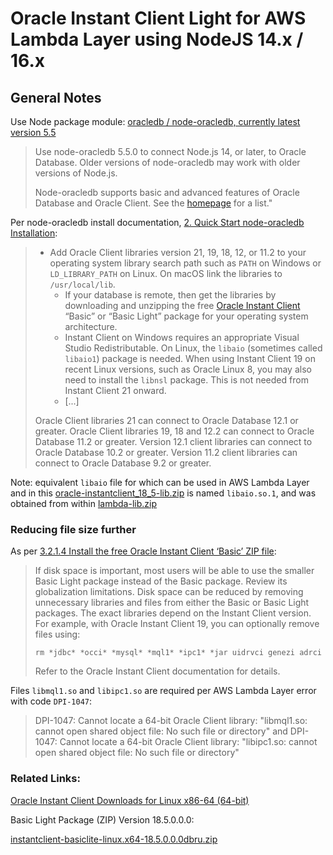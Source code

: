 # Oracle Instant Client Light for AWS Lambda Layer using NodeJS 14.x / 16.x

## General Notes

Use Node package module: [oracledb / node-oracledb, currently latest version 5.5](https://www.npmjs.com/package/oracledb/v/5.5.0)

> Use node-oracledb 5.5.0 to connect Node.js 14, or later, to Oracle Database. Older versions of node-oracledb may work with older versions of Node.js.
> 
> Node-oracledb supports basic and advanced features of Oracle Database and Oracle Client. See the [homepage](https://oracle.github.io/node-oracledb/) for a list."

Per node-oracledb install documentation, [2. Quick Start node-oracledb Installation](https://oracle.github.io/node-oracledb/INSTALL.html#quickstart):

> * Add Oracle Client libraries version 21, 19, 18, 12, or 11.2 to your operating system library search path such as `PATH` on Windows or `LD_LIBRARY_PATH` on Linux. On macOS link the libraries to `/usr/local/lib`.
>   * If your database is remote, then get the libraries by downloading and unzipping the free [Oracle Instant Client](https://www.oracle.com/database/technologies/instant-client.html) “Basic” or “Basic Light” package for your operating system architecture.
>   * Instant Client on Windows requires an appropriate Visual Studio Redistributable. On Linux, the `libaio` (sometimes called `libaio1`) package is needed. When using Instant Client 19 on recent Linux versions, such as Oracle Linux 8, you may also need to install the `libnsl` package. This is not needed from Instant Client 21 onward.
>   * \[...\]
>
> Oracle Client libraries 21 can connect to Oracle Database 12.1 or greater. Oracle Client libraries 19, 18 and 12.2 can connect to Oracle Database 11.2 or greater. Version 12.1 client libraries can connect to Oracle Database 10.2 or greater. Version 11.2 client libraries can connect to Oracle Database 9.2 or greater.

Note: equivalent `libaio` file for which can be used in AWS Lambda Layer and in this [oracle-instantclient_18_5-lib.zip]() is named `libaio.so.1`, and was obtained from within [lambda-lib.zip](https://github.com/juliangsp/node-oracledb-for-lambda/blob/master/lambda-lib.zip)

### Reducing file size further

As per [3.2.1.4 Install the free Oracle Instant Client ‘Basic’ ZIP file](https://oracle.github.io/node-oracledb/INSTALL.html#3214-install-the-free-oracle-instant-client-basic-zip-file):

> If disk space is important, most users will be able to use the smaller Basic Light package instead of the Basic package. Review its globalization limitations. Disk space can be reduced by removing unnecessary libraries and files from either the Basic or Basic Light packages. The exact libraries depend on the Instant Client version. For example, with Oracle Instant Client 19, you can optionally remove files using:
> 
> `rm *jdbc* *occi* *mysql* *mql1* *ipc1* *jar uidrvci genezi adrci`
>
> Refer to the Oracle Instant Client documentation for details.

Files `libmql1.so` and `libipc1.so` are required per AWS Lambda Layer error with code `DPI-1047`:

> DPI-1047: Cannot locate a 64-bit Oracle Client library: "libmql1.so: cannot open shared object file: No such file or directory"
and
> DPI-1047: Cannot locate a 64-bit Oracle Client library: "libipc1.so: cannot open shared object file: No such file or directory"

### Related Links:

[Oracle Instant Client Downloads for Linux x86-64 (64-bit)](https://www.oracle.com/database/technologies/instant-client/linux-x86-64-downloads.html)

Basic Light Package (ZIP) Version 18.5.0.0.0:
 
[instantclient-basiclite-linux.x64-18.5.0.0.0dbru.zip](https://download.oracle.com/otn_software/linux/instantclient/185000/instantclient-basiclite-linux.x64-18.5.0.0.0dbru.zip)


